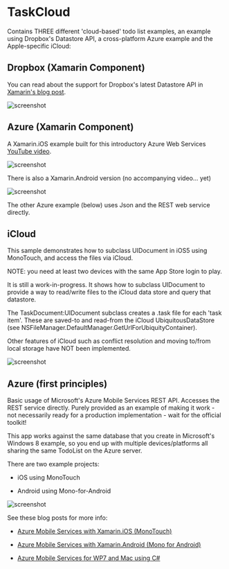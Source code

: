 TaskCloud
=========

Contains THREE different 'cloud-based' todo list examples, an example using Dropbox's Datastore API, a cross-platform Azure example and the Apple-specific iCloud:


Dropbox (Xamarin Component)
-------

You can read about the support for Dropbox's latest Datastore API in [Xamarin's blog post](http://blog.xamarin.com/a-quick-look-at-dropbox%E2%80%99s-new-datastore-api%E2%80%A6-in-c-sharp/).

![screenshot](https://raw.github.com/conceptdev/TaskCloud/master/DropBox/Screenshots/iOS1.png)

Azure (Xamarin Component)
-----
A Xamarin.iOS example built for this introductory Azure Web Services [YouTube video](http://www.youtube.com/watch?v=3O7eFwyiS8Q). 

![screenshot](https://raw.github.com/conceptdev/TaskCloud/master/QuickStartXamarin/Screenshots/iOS1.png) 

There is also a Xamarin.Android version (no accompanying video... yet)

![screenshot](https://raw.github.com/conceptdev/TaskCloud/master/QuickStartXamarin/Screenshots/Android1s.png)

The other Azure example (below) uses Json and the REST web service directly.


iCloud
------

This sample demonstrates how to subclass UIDocument in iOS5 using MonoTouch, and access the files via iCloud.

NOTE: you need at least two devices with the same App Store login to play.

It is still a work-in-progress. It shows how to subclass UIDocument to provide a way to read/write
files to the iCloud data store and query that datastore.

The TaskDocument:UIDocument subclass creates a .task file for each 'task item'. These are saved-to and read-from 
the iCloud UbiquitousDataStore (see NSFileManager.DefaultManager.GetUrlForUbiquityContainer).

Other features of iCloud such as conflict resolution and moving to/from local storage have NOT been implemented.

![screenshot](http://1.bp.blogspot.com/-XfF8owsMCAo/T1QLNeOsV-I/AAAAAAAABWo/WYaR8hKpgx4/s1600/TaskCloud.png "Sample") 

Azure (first principles)
-----
Basic usage of Microsoft's Azure Mobile Services REST API. Accesses the REST service directly. Purely provided as an example of making it work - not necessarily ready for a production implementation - wait for the official toolkit!

This app works against the same database that you create in Microsoft's Windows 8 example, so you end up with multiple devices/platforms all sharing the same TodoList on the Azure server.

There are two example projects:

* iOS using MonoTouch

* Android using Mono-for-Android

![screenshot](https://raw.github.com/conceptdev/TaskCloud/master/Azure/Screenshots/Screenshots_sml.png)

See these blog posts for more info:

* [Azure Mobile Services with Xamarin.iOS (MonoTouch)](http://conceptdev.blogspot.com/2012/08/microsofts-azure-mobile-services-and.html)

* [Azure Mobile Services with Xamarin.Android (Mono for Android)](http://conceptdev.blogspot.com/2012/09/microsofts-azure-mobile-services-and.html) 

* [Azure Mobile Services for WP7 and Mac using C#](http://conceptdev.blogspot.com/2012/09/microsofts-azure-mobile-services-and_13.html)